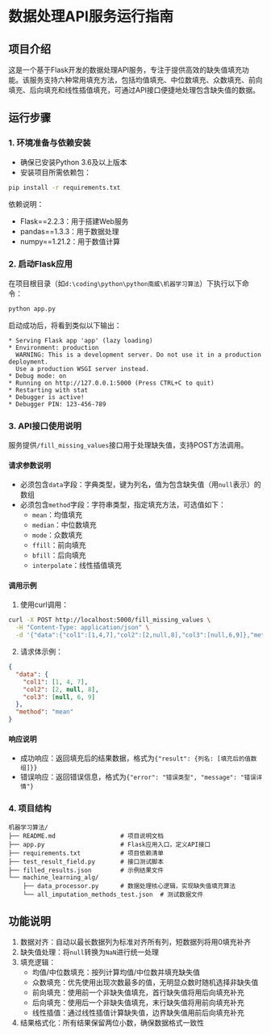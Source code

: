 # 数据处理API服务运行指南

## 项目介绍
这是一个基于Flask开发的数据处理API服务，专注于提供高效的缺失值填充功能。该服务支持六种常用填充方法，包括均值填充、中位数填充、众数填充、前向填充、后向填充和线性插值填充，可通过API接口便捷地处理包含缺失值的数据。

## 运行步骤

### 1. 环境准备与依赖安装
- 确保已安装Python 3.6及以上版本
- 安装项目所需依赖包：
```bash
pip install -r requirements.txt
```
依赖说明：
- Flask==2.2.3：用于搭建Web服务
- pandas==1.3.3：用于数据处理
- numpy==1.21.2：用于数值计算

### 2. 启动Flask应用
在项目根目录（如`d:\coding\python\python南威\机器学习算法`）下执行以下命令：
```bash
python app.py
```
启动成功后，将看到类似以下输出：
```
* Serving Flask app 'app' (lazy loading)
* Environment: production
  WARNING: This is a development server. Do not use it in a production deployment.
  Use a production WSGI server instead.
* Debug mode: on
* Running on http://127.0.0.1:5000 (Press CTRL+C to quit)
* Restarting with stat
* Debugger is active!
* Debugger PIN: 123-456-789
```

### 3. API接口使用说明
服务提供`/fill_missing_values`接口用于处理缺失值，支持POST方法调用。

#### 请求参数说明
- 必须包含`data`字段：字典类型，键为列名，值为包含缺失值（用`null`表示）的数组
- 必须包含`method`字段：字符串类型，指定填充方法，可选值如下：
  - `mean`：均值填充
  - `median`：中位数填充
  - `mode`：众数填充
  - `ffill`：前向填充
  - `bfill`：后向填充
  - `interpolate`：线性插值填充

#### 调用示例
1. 使用curl调用：
```bash
curl -X POST http://localhost:5000/fill_missing_values \
  -H "Content-Type: application/json" \
  -d '{"data":{"col1":[1,4,7],"col2":[2,null,8],"col3":[null,6,9]},"method":"mean"}'
```

2. 请求体示例：
```json
{
  "data": {
    "col1": [1, 4, 7],
    "col2": [2, null, 8],
    "col3": [null, 6, 9]
  },
  "method": "mean"
}
```

#### 响应说明
- 成功响应：返回填充后的结果数据，格式为`{"result": {列名: [填充后的值数组]}}`
- 错误响应：返回错误信息，格式为`{"error": "错误类型", "message": "错误详情"}`

### 4. 项目结构
```
机器学习算法/
├── README.md                  # 项目说明文档
├── app.py                     # Flask应用入口，定义API接口
├── requirements.txt           # 项目依赖清单
├── test_result_field.py       # 接口测试脚本
├── filled_results.json        # 示例结果文件
└── machine_learning_alg/
    ├── data_processor.py      # 数据处理核心逻辑，实现缺失值填充算法
    └── all_imputation_methods_test.json  # 测试数据文件
```

## 功能说明
1. 数据对齐：自动以最长数据列为标准对齐所有列，短数据列将用0填充补齐
2. 缺失值处理：将`null`转换为`NaN`进行统一处理
3. 填充逻辑：
   - 均值/中位数填充：按列计算均值/中位数并填充缺失值
   - 众数填充：优先使用出现次数最多的值，无明显众数时随机选择非缺失值
   - 前向填充：使用前一个非缺失值填充，首行缺失值将用后向填充补充
   - 后向填充：使用后一个非缺失值填充，末行缺失值将用前向填充补充
   - 线性插值：通过线性插值计算缺失值，边界缺失值用前后向填充补充
4. 结果格式化：所有结果保留两位小数，确保数据格式一致性

